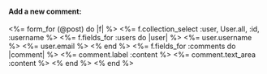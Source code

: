 <div>
  <h4>Add a new comment:</h4>
  <%= form_for (@post) do |f| %>
    <%= f.collection_select :user, User.all, :id, :username %>
    <%= f.fields_for :users do |user| %>
      <%= user.username %>
      <%= user.email %>
    <% end %>
    <%= f.fields_for :comments do |comment| %>
      <%= comment.label :content %>
      <%= comment.text_area :content %>
    <% end %>
  <% end %>
</div> 


